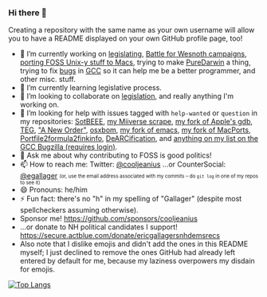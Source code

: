 ### Hi there 👋

Creating a repository with the same name as your own username will allow you to have a README displayed on your own GitHub profile page, too!

- 🔭 I’m currently working on [legislating](https://github.com/cooljeanius/legislation), [Battle for Wesnoth campaigns](https://github.com/topics/wesnoth-campaign), [porting FOSS Unix-y stuff to Macs](https://github.com/stars/cooljeanius/lists/macports-related), trying to make [PureDarwin](https://github.com/PureDarwin/PureDarwin) a thing, trying to fix [bugs](https://github.com/cooljeanius/gcc_bugs) in [GCC](https://github.com/cooljeanius/gcc/tree/me/autotools-tinkering) so it can help me be a better programmer, and other misc. stuff.
- 🌱 I’m currently learning legislative process.
- 👯 I’m looking to collaborate on [legislation]((https://github.com/cooljeanius/legislation)), and really anything I'm working on.
- 🤔 I’m looking for help with issues tagged with `help-wanted` or `question` in my repositories: [SotBEEE](https://github.com/cooljeanius/Son_Of_The_Black_Eye_Easy_Edition/issues?q=label%3A%22help+wanted%22+is%3Aissue+is%3Aopen), [my Miiverse scrape](https://github.com/cooljeanius/mv_salvage/issues?q=label%3A%22help+wanted%22+is%3Aissue+is%3Aopen), [my fork of Apple's gdb](https://github.com/cooljeanius/apple-gdb-1824/issues?q=label%3A%22help+wanted%22+is%3Aissue+is%3Aopen), [TEG](https://github.com/cooljeanius/The_Earths_Gut/issues?q=label%3A%22help+wanted%22+is%3Aissue+is%3Aopen), ["A New Order"](https://github.com/nemaara/A_New_Order/issues?q=is%3Aissue+is%3Aopen+label%3A%22help+wanted%22), [osxbom](https://github.com/cooljeanius/osxbom/issues?q=label%3A%22help+wanted%22+is%3Aissue+is%3Aopen), [my fork of emacs](https://github.com/cooljeanius/emacs/issues?q=label%3A%22help+wanted%22+is%3Aissue+is%3Aopen), [my fork of MacPorts](https://github.com/cooljeanius/MacPorts-fork/issues?q=label%3A%22help+wanted%22+is%3Aissue+is%3Aopen), [Portfile2formula2finkinfo](https://github.com/cooljeanius/Portfile2formula2finkinfo/issues?q=label%3A%22help+wanted%22+is%3Aissue+is%3Aopen), [DeARCification](https://github.com/cooljeanius/DeARCification/issues?q=label%3A%22help+wanted%22+is%3Aissue+is%3Aopen), and [anything on my list on the GCC Bugzilla (requires login)](https://gcc.gnu.org/bugzilla/buglist.cgi?cmdtype=runnamed&list_id=322115&namedcmd=All%20egallager%27s%20Bugs).
- 💬 Ask me about why contributing to FOSS is good politics!
- 📫 How to reach me: Twitter: [@cooljeanius](https://twitter.com/cooljeanius) ...or CounterSocial: <a rel="me" href="https://counter.social/@egallager">@egallager</a> <sub><sup>(or, use the email address associated with my commits – do `git log` in one of my repos to see it)</sup></sub>
- 😄 Pronouns: he/him
- ⚡ Fun fact: there's no "h" in my spelling of "Gallager" (despite most spellcheckers assuming otherwise).
- Sponsor me! https://github.com/sponsors/cooljeanius
- ...or donate to NH political candidates I support! https://secure.actblue.com/donate/ericgallagersnhdemsrecs
- Also note that I dislike emojis and didn't add the ones in this README myself; I just declined to remove the ones GitHub had already left entered by default for me, because my laziness overpowers my disdain for emojis.

[![Top Langs](https://github-readme-stats.vercel.app/api/top-langs/?username=cooljeanius&layout=compact)](https://github.com/anuraghazra/github-readme-stats)
